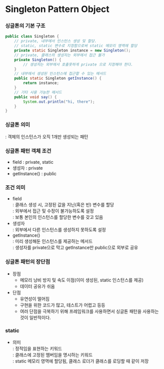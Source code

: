 # Singleton Pattern Object
### 싱글톤의 기본 구조
```java
public class Singleton {
    // private, 내부에서 인스턴스 생성 및 할당.
    // static, static 변수로 지정함으로써 static 메모리 영역에 할당
    private static Singleton instance = new Singleton();
    // private, 클래스의 생성자는 외부에서 접근 불가
    private Singleton() {
        // 생성자는 외부에서 호출못하게 private 으로 지정해야 한다.
    }
    // 내부에서 생성된 인스턴스에 접근할 수 있는 메서드
    public static Singleton getInstance() {
        return instance;
    }
    // 기타 사용 가능한 메서드
    public void say() {
        System.out.println("hi, there");
    }
}
```

### 싱글톤 의미  
: 객체의 인스턴스가 오직 1개만 생성되는 패턴

### 싱글톤 패턴 객체 조건
- field : private, static
- 생성자 : private
- getInstance() : public

### 조건 의미
- field  
: 클래스 생성 시, 고정된 값을 지닌(혹은 빈) 변수를 할당  
: 외부에서 접근 및 수정이 불가능하도록 설정  
: 보통 본인의 인스턴스를 할당한 변수를 갖고 있음  
- 생성자  
: 외부에서 다른 인스턴스를 생성하지 못하도록 설정  
- getInstance()  
: 미리 생성해둔 인스턴스를 제공하는 메서드  
: 생성자를 private으로 막고 getInstance만 public으로 외부로 공유

### 싱글톤 패턴의 장단점
- 장점
  - 메모리 낭비 방지 및 속도 이점(이미 생성된, static 인스턴스를 제공)
  - 데이터 공유가 쉬움
- 단점
  - 유연성이 떨어짐
  - 구현을 위한 코드가 많고, 테스트가 어렵고 등등
  - 여러 단점을 극복하기 위해 프레임워크를 사용하면서 싱글톤 패턴을 사용하는 것이 일반적이다.

### static
- 의미  
: 정적임을 표현하는 키워드  
: 클래스에 고정된 멤버임을 명시하는 키워드  
: static 메모리 영역에 할당됨, 클래스 로더가 클래스를 로딩할 때 같이 저장  
